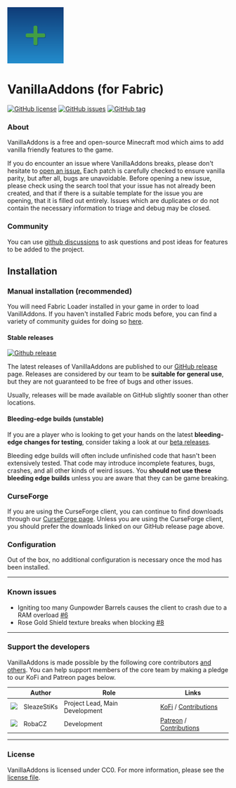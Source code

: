 <img src="src/main/resources/assets/vanillaaddons/icon.png" width="128">

# VanillaAddons (for Fabric)

<div>
  <a href="https://github.com/TeamSleaze/VanillaAddons/blob/development/LICENSE"><img src="https://img.shields.io/github/license/TeamSleaze/VanillaAddons.svg?style=flat-square" alt="GitHub license" data-align="inline"></a>
  <a href="https://github.com/TeamSleaze/VanillaAddons/issues"><img src="https://img.shields.io/github/issues/TeamSleaze/VanillaAddons.svg?style=flat-square" alt="GitHub issues" data-align="inline"></a>
  <a href="https://github.com/TeamSleaze/VanillaAddons/tags"><img src="https://img.shields.io/github/v/tag/TeamSleaze/VanillaAddons.svg?style=flat-square" alt="GitHub tag" data-align="inline"></a>  
</div>

### About

VanillaAddons is a free and open-source Minecraft mod which aims to add vanilla friendly features to the game.

If you do encounter an issue where VanillaAddons breaks, please don't hesitate to
[open an issue.](https://github.com/TeamSleaze/VanillaAddons/issues) Each patch is carefully checked to ensure
vanilla parity, but after all, bugs are unavoidable. Before opening a new issue, please check using the search tool that your issue has not already been created, and that if
there is a suitable template for the issue you are opening, that it is filled out entirely. Issues which are duplicates
or do not contain the necessary information to triage and debug may be closed. 

### Community

You can use [github discussions](https://github.com/TeamSleaze/VanillaAddons/discussions) to ask questions and post ideas for features to be added to the project.

## Installation

### Manual installation (recommended)

You will need Fabric Loader installed in your game in order to load VanillAddons. If you haven't installed Fabric mods
before, you can find a variety of community guides for doing so [here](https://fabricmc.net/wiki/install).

#### Stable releases

<a href="https://github.com/TeamSleaze/VanillaAddons/releases"><img src="https://img.shields.io/github/v/release/TeamSleaze/VanillaAddons.svg?style=flat-square" alt="Github release" data-align="inline"></a>

The latest releases of VanillaAddons are published to our
[GitHub release](https://github.com/TeamSleaze/VanillaAddons/releases) page. Releases are considered by our team to be
**suitable for general use**, but they are not guaranteed to be free of bugs and other issues.

Usually, releases will be made available on GitHub slightly sooner than other locations.

#### Bleeding-edge builds (unstable)

If you are a player who is looking to get your hands on the latest **bleeding-edge changes for testing**, consider
taking a look at our [beta releases](https://github.com/TeamSleaze/VanillaAddons/tags). 

Bleeding edge builds will often include unfinished code that hasn't been extensively tested. That code may introduce
incomplete features, bugs, crashes, and all other kinds of weird issues. You **should not use these bleeding edge builds** unless you are aware that they can be game breaking. 

### CurseForge

If you are using the CurseForge client, you can continue to find downloads through our
[CurseForge page](https://www.curseforge.com/minecraft/mc-mods/vanillaaddons). Unless you are using the CurseForge
client, you should prefer the downloads linked on our GitHub release page above.

### Configuration

Out of the box, no additional configuration is necessary once the mod has been installed.

---

### Known issues

- Igniting too many Gunpowder Barrels causes the client to crash due to a RAM overload [#6](https://github.com/TeamSleaze/VanillaAddons/issues/6)
- Rose Gold Shield texture breaks when blocking [#8](https://github.com/TeamSleaze/VanillaAddons/issues/8) 

---

### Support the developers

VanillaAddons is made possible by the following core contributors [and others](https://github.com/TeamSleaze/VanillaAddons/graphs/contributors).
You can help support members of the core team by making a pledge to our KoFi and Patreon pages below.

|                                                                                | Author      | Role                           | Links                                                                                                                             |
| ------------------------------------------------------------------------------ | ----------- | ------------------------------ | --------------------------------------------------------------------------------------------------------------------------------- |
| <img src="https://github.com/TeamSleaze/.github-private/blob/228a415cb274660fc7636ebdb09248aceff81d8b/profile/docs/profile-pics/SleazeStiKs.png" width="48"/> | SleazeStiKs | Project Lead, Main Development | [KoFi](https://kofi.com/sleaze) / [Contributions](https://github.com/TeamSleaze/VanillaAddons/commits?author=sleazestiks)         |
| <img src="https://github.com/TeamSleaze/.github-private/blob/228a415cb274660fc7636ebdb09248aceff81d8b/profile/docs/profile-pics/RobaCZ.png" width="48"/>   | RobaCZ      | Development                    | [Patreon](https://www.patreon.com/m/robadev) / [Contributions](https://github.com/TeamSleaze/VanillaAddons/commits?author=robacz) |

---

### License

VanillaAddons is licensed under CC0. For more information, please see the
[license file](LICENSE.txt).



